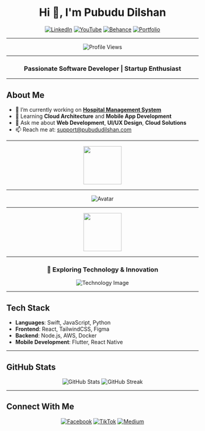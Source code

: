 <div align="center">

# Hi 👋, I'm Pubudu Dilshan

[![LinkedIn](https://img.shields.io/badge/-LinkedIn-0077B5?style=for-the-badge&logo=linkedin&logoColor=white)](https://www.linkedin.com/in/pubududilshan/)
[![YouTube](https://img.shields.io/badge/-YouTube-FF0000?style=for-the-badge&logo=youtube&logoColor=white)](https://www.youtube.com/@pubududilshan4769)
[![Behance](https://img.shields.io/badge/-Behance-1769FF?style=for-the-badge&logo=behance&logoColor=white)](https://www.behance.net/pubududilshan)
[![Portfolio](https://img.shields.io/badge/-Portfolio-FF4088?style=for-the-badge&logo=appveyor&logoColor=white)](https://pubududilshan.com/)

---

![Profile Views](https://komarev.com/ghpvc/?username=pubududilshan&color=brightgreen&style=flat-square)

---

### Passionate Software Developer | Startup Enthusiast

</div>

---

## About Me

- 🔭 I’m currently working on **[Hospital Management System](https://pubududilshan.com/portfolio/hospital-management-system/)**
- 🌱 Learning **Cloud Architecture** and **Mobile App Development**
- 💬 Ask me about **Web Development**, **UI/UX Design**, **Cloud Solutions**
- 📫 Reach me at: [support@pubududilshan.com](mailto:support@pubududilshan.com)

---

<div align="center">

<img src="https://your-link-to-animated-arrow.gif" width="100" />

---

![Avatar](https://your-avatar-image-link)  

---

<img src="https://your-link-to-another-animated-arrow.gif" width="100" />

---

### 🚀 Exploring Technology & Innovation

![Technology Image](https://your-technology-image-link)

</div>

---

## Tech Stack

- **Languages**: Swift, JavaScript, Python
- **Frontend**: React, TailwindCSS, Figma
- **Backend**: Node.js, AWS, Docker
- **Mobile Development**: Flutter, React Native

---

## GitHub Stats

<div align="center">
  <img src="https://github-readme-stats.vercel.app/api?username=pubududilshan&show_icons=true&theme=radical" alt="GitHub Stats" />
  <img src="https://github-readme-streak-stats.herokuapp.com/?user=pubududilshan&theme=radical" alt="GitHub Streak" />
</div>

---

## Connect With Me

<div align="center">

[![Facebook](https://img.shields.io/badge/-Facebook-1877F2?style=for-the-badge&logo=facebook&logoColor=white)](https://www.facebook.com/D.K.Pubudu.Dilshan/)
[![TikTok](https://img.shields.io/badge/-TikTok-000000?style=for-the-badge&logo=tiktok&logoColor=white)](https://www.tiktok.com/@tech_with_dila)
[![Medium](https://img.shields.io/badge/-Medium-12100E?style=for-the-badge&logo=medium&logoColor=white)](https://medium.com/@pubududilshan)

</div>

 
